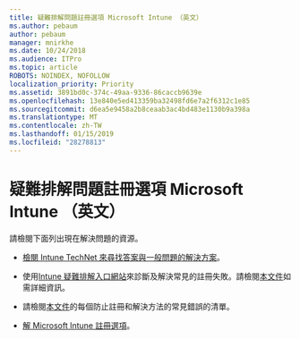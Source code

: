 ```yaml
---
title: 疑難排解問題註冊選項 Microsoft Intune （英文）
ms.author: pebaum
author: pebaum
manager: mnirkhe
ms.date: 10/24/2018
ms.audience: ITPro
ms.topic: article
ROBOTS: NOINDEX, NOFOLLOW
localization_priority: Priority
ms.assetid: 3891bd0c-374c-49aa-9336-86caccb9639e
ms.openlocfilehash: 13e840e5ed413359ba32498fd6e7a2f6312c1e85
ms.sourcegitcommit: d6ea5e9458a2b8ceaab3ac4bd483e1130b9a398a
ms.translationtype: MT
ms.contentlocale: zh-TW
ms.lasthandoff: 01/15/2019
ms.locfileid: "28278813"
---
```

# <a name="troubleshoot-issues-with-enrollment-options-microsoft-intune"></a>疑難排解問題註冊選項 Microsoft Intune （英文）

請檢閱下面列出現在解決問題的資源。 
  
- [檢閱 Intune TechNet 來尋找答案與一般問題的解決方案](https://social.technet.microsoft.com/Forums/en-US/home?category=microsoftintune&amp;filter=alltypes&amp;sort=lastpostdesc)。
    
- 使用[Intune 疑難排解入口網站](https://aka.ms/intunetroubleshooting)來診斷及解決常見的註冊失敗。請檢閱[本文件](https://docs.microsoft.com/en-us/intune/help-desk-operators)如需詳細資訊。 
    
- 請檢閱[本文件](https://docs.microsoft.com/en-us/intune-classic/Troubleshoot/troubleshoot-device-enrollment-in-intune)的每個防止註冊和解決方法的常見錯誤的清單。 
    
- [解 Microsoft Intune 註冊選項](https://docs.microsoft.com/en-us/intune/enrollment-options)。
    

